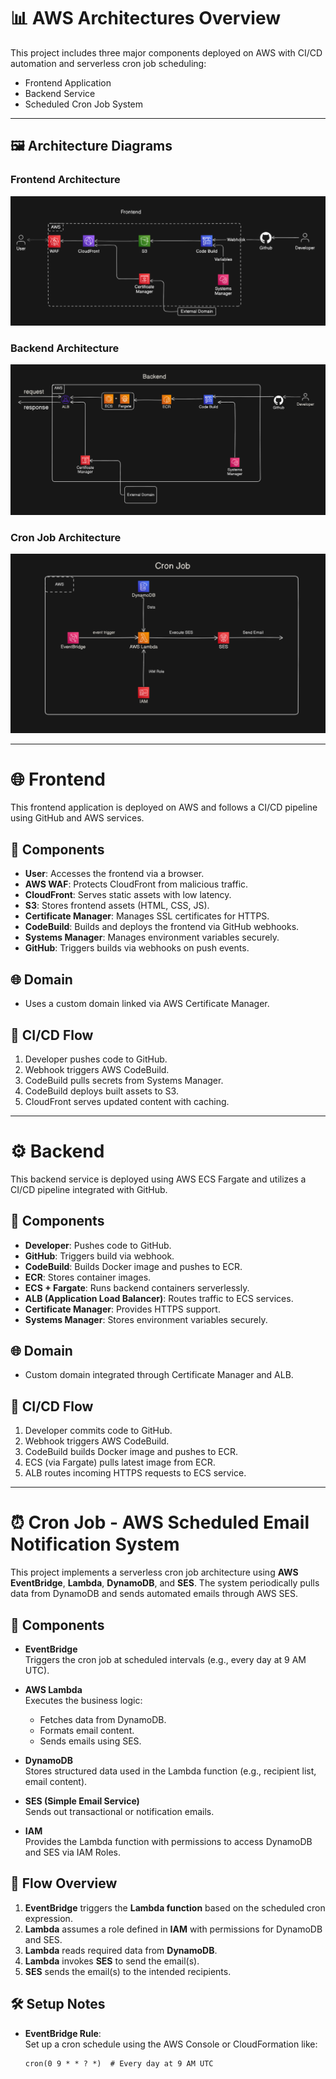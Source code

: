 # 📊 AWS Architectures Overview

This project includes three major components deployed on AWS with CI/CD automation and serverless cron job scheduling:

- Frontend Application
- Backend Service
- Scheduled Cron Job System

---

## 🖼️ Architecture Diagrams

### Frontend Architecture

![Frontend Architecture](/diagrams/aws_frontend.png)

### Backend Architecture

![Backend Architecture](/diagrams/aws_backend.png)

### Cron Job Architecture

![Cron Job Architecture](/diagrams/cron_job.png)

---

# 🌐 Frontend

This frontend application is deployed on AWS and follows a CI/CD pipeline using GitHub and AWS services.

## 🔧 Components

- **User**: Accesses the frontend via a browser.
- **AWS WAF**: Protects CloudFront from malicious traffic.
- **CloudFront**: Serves static assets with low latency.
- **S3**: Stores frontend assets (HTML, CSS, JS).
- **Certificate Manager**: Manages SSL certificates for HTTPS.
- **CodeBuild**: Builds and deploys the frontend via GitHub webhooks.
- **Systems Manager**: Manages environment variables securely.
- **GitHub**: Triggers builds via webhooks on push events.

## 🌐 Domain

- Uses a custom domain linked via AWS Certificate Manager.

## 🔄 CI/CD Flow

1. Developer pushes code to GitHub.
2. Webhook triggers AWS CodeBuild.
3. CodeBuild pulls secrets from Systems Manager.
4. CodeBuild deploys built assets to S3.
5. CloudFront serves updated content with caching.

---

# ⚙️ Backend

This backend service is deployed using AWS ECS Fargate and utilizes a CI/CD pipeline integrated with GitHub.

## 🔧 Components

- **Developer**: Pushes code to GitHub.
- **GitHub**: Triggers build via webhook.
- **CodeBuild**: Builds Docker image and pushes to ECR.
- **ECR**: Stores container images.
- **ECS + Fargate**: Runs backend containers serverlessly.
- **ALB (Application Load Balancer)**: Routes traffic to ECS services.
- **Certificate Manager**: Provides HTTPS support.
- **Systems Manager**: Stores environment variables securely.

## 🌐 Domain

- Custom domain integrated through Certificate Manager and ALB.

## 🔄 CI/CD Flow

1. Developer commits code to GitHub.
2. Webhook triggers AWS CodeBuild.
3. CodeBuild builds Docker image and pushes to ECR.
4. ECS (via Fargate) pulls latest image from ECR.
5. ALB routes incoming HTTPS requests to ECS service.

---

# ⏰ Cron Job - AWS Scheduled Email Notification System

This project implements a serverless cron job architecture using **AWS EventBridge**, **Lambda**, **DynamoDB**, and **SES**. The system periodically pulls data from DynamoDB and sends automated emails through AWS SES.

## 🔧 Components

- **EventBridge**  
  Triggers the cron job at scheduled intervals (e.g., every day at 9 AM UTC).

- **AWS Lambda**  
  Executes the business logic:

  - Fetches data from DynamoDB.
  - Formats email content.
  - Sends emails using SES.

- **DynamoDB**  
  Stores structured data used in the Lambda function (e.g., recipient list, email content).

- **SES (Simple Email Service)**  
  Sends out transactional or notification emails.

- **IAM**  
  Provides the Lambda function with permissions to access DynamoDB and SES via IAM Roles.

## 🔁 Flow Overview

1. **EventBridge** triggers the **Lambda function** based on the scheduled cron expression.
2. **Lambda** assumes a role defined in **IAM** with permissions for DynamoDB and SES.
3. **Lambda** reads required data from **DynamoDB**.
4. **Lambda** invokes **SES** to send the email(s).
5. **SES** sends the email(s) to the intended recipients.

## 🛠️ Setup Notes

- **EventBridge Rule**:  
  Set up a cron schedule using the AWS Console or CloudFormation like:
  ```cron
  cron(0 9 * * ? *)  # Every day at 9 AM UTC
  ```
